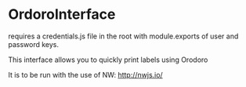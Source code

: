# OrdoroInterface

requires a credentials.js file in the root with module.exports of user and password keys.

This interface allows you to quickly print labels using Orodoro

It is to be run with the use of NW: http://nwjs.io/
